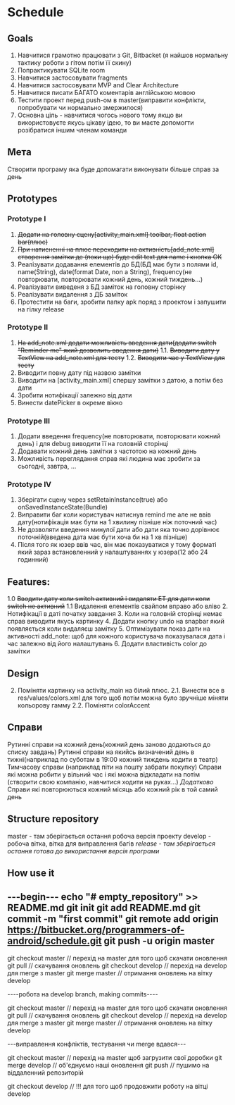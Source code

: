 # Schedule
## Goals
1. Навчитися грамотно працювати з Git, Bitbacket (я найшов нормальну тактику роботи з гітом потім її скину)
2. Попрактикувати SQLite room
3. Навчитися застосовувати fragments
4. Навчитися застосовувати MVP and Clear Architecture
5. Навчитися писати БАГАТО коментарів англійською мовою
6. Тестити проект перед push-ом в master(виправити конфлікти, попробувати чи нормально змержилося)
7. Основна ціль - навчитися чогось нового тому якщо ви використовуєте якусь цікаву ідею, то ви маєте допомогти розібратися іншим членам команди


## Мета

Cтворити програму яка буде допомагати виконувати більше справ за день 


## Prototypes

### Prototype I
1. ~~Додати на головну сцену[activity_main.xml] toolbar, float action bar(плюс)~~
2. ~~При натисненні на плюс переходити на активність[add_note.xml] створення замітки де (поки що) буде edit text для name і кнопка ОК~~
3. Реалізувати додавання елементів до БД(БД має бути з полями id, name(String), date(format Date, non a String), frequency(не повторювати, повторювати кожний день, кожний тиждень...) 
4. Реалізувати виведеня з БД заміток на головну сторінку
5. Реалізувати видалення з ДБ заміток
6. Протестити на баги, зробити папку apk поряд з проектом і запушити на гілку release 

### Prototype II
1. ~~На add_note.xml додати можливість введення дати(додати switch "Reminder me" який дозволить введення дати)~~ 
1.1. ~~Виводити дату у TextView на add_note.xml для тесту~~
1.2. ~~Виводити час у TextView для тесту~~
2. Виводити повну дату під назвою замітки
3. Виводити на [activity_main.xml] спершу замітки з датою, а потім без дати
4. Зробити нотифікації залежно від дати
5. Винести datePicker в окреме вікно

### Prototype III
1. Додати введення frequency(не повторювати, повторювати кожний день) і для debug виводити її на головній сторінці
2. Додавати кожний день замітки з частотою на кожний день
3. Можливість переглядання справ які людина має зробити за сьогодні, завтра, ...

### Prototype IV
1. Зберігати сцену через setRetainInstance(true) або onSavedInstanceState(Bundle)
2. Виправити баг коли користувач натиснув remind me але не ввів дату(нотифікація має бути на 1 хвилину пізніше ніж поточний час)
3. Не дозволяти введення минулої дати або дати яка точно дорівнює поточній(введена дата має бути хоча би на 1 хв пізніше)
4. Після того як юзер ввів час, він має показуватися у тому форматі який зараз встановленний у налаштуваннях у юзера(12 або 24 годинний)


## Features:
1.0 ~~Вводити дату коли switch активний і видаляти ET для дати коли switch не активний~~
1.1 Видалення елементів свайпом вправо або вліво
2. Нотифікації в даті початку завдання
3. Коли на головній сторінці немає справ виводити якусь картинку
4. Додати кнопку undo на snapbar який появляється коли видаляєш замітку
5. Оптимізувати показ дати на активності add_note: щоб для кожного користувача показувалася дата і час залежно від його налаштувань
6. Додати властивість color до замітки

## Design
2. Поміняти картинку на activity_main на білий плюс. 
2.1. Винести все в res/values/colors.xml для того щоб потім можна було зручніше міняти кольорову гамму
2.2. Поміняти colorAccent

## Справи
Рутинні справи на кожний день(кожний день заново додаються до списку завдань)
Рутинні справи на якийсь визначений день в тижні(наприклад по суботам в 19:00 кожний тиждень ходити в театр)
Тимчасову справи (наприклад піти на пошту забрати покупку)
Справи які можна робити у вільний час і які можна відкладати на потім (створити свою компанію, навчитися ходити на руках...)
*Додатково*
Справи які повторюються кожний місяць або кожний рік в той самий день



## Structure repository
master - там зберігається остання робоча версія проекту
develop - робоча вітка, вітка для виправлення багів
*release - там зберігається остання готова до використання версія програми*

## How use it
---begin---
echo "# empty_repository" >> README.md
git init
git add README.md
git commit -m "first commit"
git remote add origin https://bitbucket.org/programmers-of-android/schedule.git
git push -u origin master
-----------

git checkout master     // перехід на master для того щоб скачати оновлення
git pull                // скачування оновлень
git checkout develop    // перехід на develop для merge з master
git merge master        // отримання оновлень на вітку develop


----робота на develop branch, making commits----

git checkout master     // перехід на master для того щоб скачати оновлення
git pull                // скачування оновлень
git checkout develop    // перехід на develop для merge з master
git merge master        // отримання оновлень на вітку develop

---виправлення конфліктів, тестування чи merge вдався---

git checkout master     // перехід на master щоб загрузити свої доробки
git merge develop       // об'єднуємо наші оновлення
git push                // пушимо на віддаленний репозиторій


git checkout develop    // !!! для того щоб продовжити роботу на вітці develop
